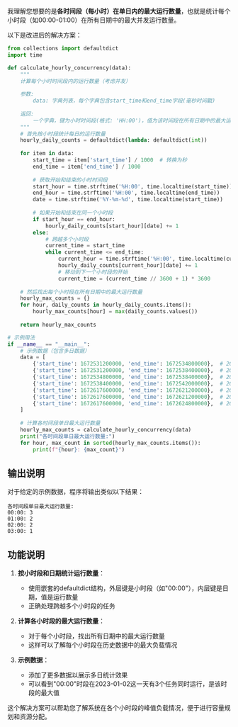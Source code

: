 我理解您想要的是**各时间段（每小时）在单日内的最大运行数量**，也就是统计每个小时段（如00:00-01:00）在所有日期中的最大并发运行数量。

以下是改进后的解决方案：

```python
from collections import defaultdict
import time

def calculate_hourly_concurrency(data):
    """
    计算每个小时时间段内的运行数量（考虑并发）
    
    参数:
        data: 字典列表，每个字典包含start_time和end_time字段(毫秒时间戳)
    
    返回:
        一个字典，键为小时时间段(格式: 'HH:00')，值为该时间段在所有日期中的最大运行数量
    """
    # 首先按小时段统计每日的运行数量
    hourly_daily_counts = defaultdict(lambda: defaultdict(int))
    
    for item in data:
        start_time = item['start_time'] / 1000  # 转换为秒
        end_time = item['end_time'] / 1000
        
        # 获取开始和结束的小时时间段
        start_hour = time.strftime('%H:00', time.localtime(start_time))
        end_hour = time.strftime('%H:00', time.localtime(end_time))
        date = time.strftime('%Y-%m-%d', time.localtime(start_time))
        
        # 如果开始和结束在同一个小时段
        if start_hour == end_hour:
            hourly_daily_counts[start_hour][date] += 1
        else:
            # 跨越多个小时段
            current_time = start_time
            while current_time <= end_time:
                current_hour = time.strftime('%H:00', time.localtime(current_time))
                hourly_daily_counts[current_hour][date] += 1
                # 移动到下一个小时段的开始
                current_time = (current_time // 3600 + 1) * 3600
    
    # 然后找出每个小时段在所有日期中的最大运行数量
    hourly_max_counts = {}
    for hour, daily_counts in hourly_daily_counts.items():
        hourly_max_counts[hour] = max(daily_counts.values())
    
    return hourly_max_counts

# 示例用法
if __name__ == "__main__":
    # 示例数据（包含多日数据）
    data = [
        {'start_time': 1672531200000, 'end_time': 1672534800000},  # 2023-01-01 00:00 - 01:00
        {'start_time': 1672531200000, 'end_time': 1672538400000},  # 2023-01-01 00:00 - 02:00
        {'start_time': 1672534800000, 'end_time': 1672538400000},  # 2023-01-01 01:00 - 02:00
        {'start_time': 1672538400000, 'end_time': 1672542000000},  # 2023-01-01 02:00 - 03:00
        {'start_time': 1672617600000, 'end_time': 1672621200000},  # 2023-01-02 00:00 - 01:00
        {'start_time': 1672617600000, 'end_time': 1672621200000},  # 2023-01-02 00:00 - 01:00
        {'start_time': 1672617600000, 'end_time': 1672624800000},  # 2023-01-02 00:00 - 02:00
    ]
    
    # 计算各时间段单日最大运行数量
    hourly_max_counts = calculate_hourly_concurrency(data)
    print("各时间段单日最大运行数量:")
    for hour, max_count in sorted(hourly_max_counts.items()):
        print(f"{hour}: {max_count}")
```

## 输出说明

对于给定的示例数据，程序将输出类似以下结果：

```
各时间段单日最大运行数量:
00:00: 3
01:00: 2
02:00: 2
03:00: 1
```

## 功能说明

1. **按小时段和日期统计运行数量**：
   - 使用嵌套的defaultdict结构，外层键是小时段（如"00:00"），内层键是日期，值是运行数量
   - 正确处理跨越多个小时段的任务

2. **计算各小时段的最大运行数量**：
   - 对于每个小时段，找出所有日期中的最大运行数量
   - 这样可以了解每个小时段在历史数据中的最大负载情况

3. **示例数据**：
   - 添加了更多数据以展示多日统计效果
   - 可以看到"00:00"时段在2023-01-02这一天有3个任务同时运行，是该时段的最大值

这个解决方案可以帮助您了解系统在各个小时段的峰值负载情况，便于进行容量规划和资源分配。
